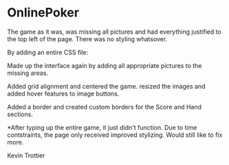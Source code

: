 OnlinePoker
===========

The game as it was, was missing all pictures and had everything justified to the top left of the page.  There was no styling whatsover.

By adding an entire CSS file:

Made up the interface again by adding all appropriate pictures to the missing areas.

Added grid alignment and centered the game. resized the images and added hover features to image buttons.

Added a border and created custom borders for the Score and Hand sections.

*After typing up the entire game, it just didn't function.  Due to time contstraints, the page only received improved stylizing.  Would still like to fix more.

Kevin Trottier
